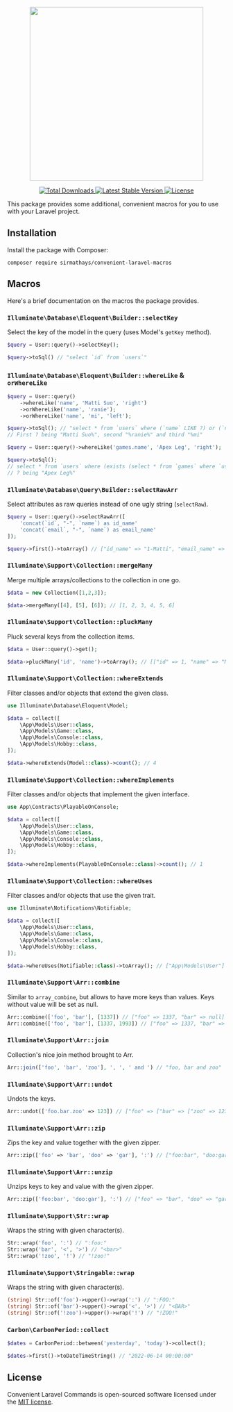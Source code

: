 <p align="center">
    <img src="https://matti.suoraniemi.com/storage/forur3.png" width="400">
</p>

<p align="center">
    <a href="https://packagist.org/packages/sirmathays/convenient-laravel-macros">
        <img src="https://img.shields.io/packagist/dt/sirmathays/convenient-laravel-macros" alt="Total Downloads">
    </a>
    <a href="https://packagist.org/packages/sirmathays/convenient-laravel-macros">
        <img src="https://img.shields.io/packagist/v/sirmathays/convenient-laravel-macros" alt="Latest Stable Version">
    </a>
    <a href="https://packagist.org/packages/sirmathays/convenient-laravel-macros">
        <img src="https://img.shields.io/packagist/l/sirmathays/convenient-laravel-macros" alt="License">
    </a>
</p>

This package provides some additional, convenient macros for you to use with your Laravel project.

## Installation

Install the package with Composer:

    composer require sirmathays/convenient-laravel-macros

## Macros

Here's a brief documentation on the macros the package provides.

### `Illuminate\Database\Eloquent\Builder::selectKey`

Select the key of the model in the query (uses Model's `getKey` method).

```php
$query = User::query()->selectKey();

$query->toSql() // "select `id` from `users`"
```

### `Illuminate\Database\Eloquent\Builder::whereLike` & `orWhereLike`

```php
$query = User::query()
    ->whereLike('name', 'Matti Suo', 'right')
    ->orWhereLike('name', 'ranie');
    ->orWhereLike('name', 'mi', 'left');

$query->toSql(); // "select * from `users` where (`name` LIKE ?) or (`name` LIKE ?) or (`name` LIKE ?)"
// First ? being "Matti Suo%", second "%ranie%" and third "%mi"

$query = User::query()->whereLike('games.name', 'Apex Leg', 'right');

$query->toSql(); 
// select * from `users` where (exists (select * from `games` where `users`.`id` = `games`.`user_id` and `name` LIKE ?))
// ? being "Apex Leg%"
```

### `Illuminate\Database\Query\Builder::selectRawArr`

Select attributes as raw queries instead of one ugly string (`selectRaw`).

```php
$query = User::query()->selectRawArr([
    'concat(`id`, "-", `name`) as id_name'
    'concat(`email`, "-", `name`) as email_name'
]);

$query->first()->toArray() // ["id_name" => "1-Matti", "email_name" => "matti@suoraniemi.com-Matti"]
```

### `Illuminate\Support\Collection::mergeMany`

Merge multiple arrays/collections to the collection in one go.

```php
$data = new Collection([1,2,3]);

$data->mergeMany([4], [5], [6]); // [1, 2, 3, 4, 5, 6]
```

### `Illuminate\Support\Collection::pluckMany`

Pluck several keys from the collection items.

```php
$data = User::query()->get();

$data->pluckMany('id', 'name')->toArray(); // [["id" => 1, "name" => "Matti Suoraniemi"]]
```

### `Illuminate\Support\Collection::whereExtends`

Filter classes and/or objects that extend the given class.

```php
use Illuminate\Database\Eloquent\Model;

$data = collect([
    \App\Models\User::class,
    \App\Models\Game::class,
    \App\Models\Console::class,
    \App\Models\Hobby::class,
]);

$data->whereExtends(Model::class)->count(); // 4
```

### `Illuminate\Support\Collection::whereImplements`

Filter classes and/or objects that implement the given interface.

```php
use App\Contracts\PlayableOnConsole;

$data = collect([
    \App\Models\User::class,
    \App\Models\Game::class,
    \App\Models\Console::class,
    \App\Models\Hobby::class,
]);

$data->whereImplements(PlayableOnConsole::class)->count(); // 1
```

### `Illuminate\Support\Collection::whereUses`

Filter classes and/or objects that use the given trait.

```php
use Illuminate\Notifications\Notifiable;

$data = collect([
    \App\Models\User::class,
    \App\Models\Game::class,
    \App\Models\Console::class,
    \App\Models\Hobby::class,
]);

$data->whereUses(Notifiable::class)->toArray(); // ["App\Models\User"]
```

### `Illuminate\Support\Arr::combine`

Similar to `array_combine`, but allows to have more keys than values. Keys without value will be set
as null.

```php
Arr::combine(['foo', 'bar'], [1337]) // ["foo" => 1337, "bar" => null]
Arr::combine(['foo', 'bar'], [1337, 1993]) // ["foo" => 1337, "bar" => 1993]
```

### `Illuminate\Support\Arr::join`

Collection's nice join method brought to Arr.

```php
Arr::join(['foo', 'bar', 'zoo'], ', ', ' and ') // "foo, bar and zoo"
```

### `Illuminate\Support\Arr::undot`

Undots the keys.

```php
Arr::undot(['foo.bar.zoo' => 123]) // ["foo" => ["bar" => ["zoo" => 123]]]
```

### `Illuminate\Support\Arr::zip`

Zips the key and value together with the given zipper.

```php
Arr::zip(['foo' => 'bar', 'doo' => 'gar'], ':') // ["foo:bar", "doo:gar"]
```

### `Illuminate\Support\Arr::unzip`

Unzips keys to key and value with the given zipper.

```php
Arr::zip(['foo:bar', 'doo:gar'], ':') // ["foo" => "bar", "doo" => "gar"]
```

### `Illuminate\Support\Str::wrap`

Wraps the string with given character(s).

```php
Str::wrap('foo', ':') // ":foo:"
Str::wrap('bar', '<', '>') // "<bar>"
Str::wrap('!zoo', '!') // "!zoo!"
```

### `Illuminate\Support\Stringable::wrap`

Wraps the string with given character(s).

```php
(string) Str::of('foo')->upper()->wrap(':') // ":FOO:"
(string) Str::of('bar')->upper()->wrap('<', '>') // "<BAR>"
(string) Str::of('!zoo')->upper()->wrap('!') // "!ZOO!"
```

### `Carbon\CarbonPeriod::collect`

```php
$dates = CarbonPeriod::between('yesterday', 'today')->collect();

$dates->first()->toDateTimeString() // "2022-06-14 00:00:00"
```

## License

Convenient Laravel Commands is open-sourced software licensed under the [MIT license](LICENSE.md).
